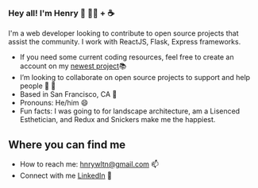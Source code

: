 ### Hey all! I'm Henry 👋 👨‍💻 + ☕

I'm a web developer looking to contribute to open source projects that assist the community. I work with ReactJS, Flask, Express frameworks.


- If you need some current coding resources, feel free to create an account on my <a href="https://prodocs.herokuapp.com/splash">newest project</a>📚
- I’m looking to collaborate on open source projects to support and help people 👐 🌱
- Based in San Francisco, CA 🌴
- Pronouns: He/him 😄
- Fun facts: I was going to for landscape architecture, am a Lisenced Esthetician, and Redux and Snickers make me the happiest. 

## Where you can find me
- How to reach me: hnrywltn@gmail.com 📫
- Connect with me <a href="https://www.linkedin.com/in/henry-walton-324977187/">LinkedIn</a> 💼


